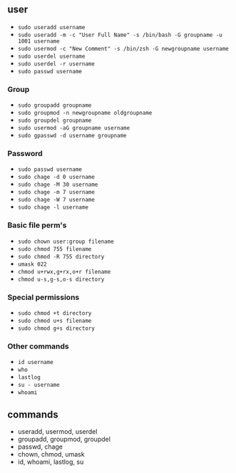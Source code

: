 ## user
* `sudo useradd username`
* `sudo useradd -m -c "User Full Name" -s /bin/bash -G groupname -u 1001 username`
* `sudo usermod -c "New Comment" -s /bin/zsh -G newgroupname username`
* `sudo userdel username`
* `sudo userdel -r username`
* `sudo passwd username`

### Group
* `sudo groupadd groupname`
* `sudo groupmod -n newgroupname oldgroupname`
* `sudo groupdel groupname`
* `sudo usermod -aG groupname username`
* `sudo gpasswd -d username groupname`

### Password
* `sudo passwd username`
* `sudo chage -d 0 username`
* `sudo chage -M 30 username`
* `sudo chage -m 7 username`
* `sudo chage -W 7 username`
* `sudo chage -l username`


### Basic file perm's
* `sudo chown user:group filename`
* `sudo chmod 755 filename`
* `sudo chmod -R 755 directory`
* `umask 022`
* `chmod u+rwx,g+rx,o+r filename`
* `chmod u-s,g-s,o-s directory`

### Special permissions
* `sudo chmod +t directory`
* `sudo chmod u+s filename`
* `sudo chmod g+s directory`

### Other commands
* `id username`
* `who`
* `lastlog`
* `su - username`
* `whoami`


## commands
* useradd, usermod, userdel
* groupadd, groupmod, groupdel
* passwd, chage
* chown, chmod, umask
* id, whoami, lastlog, su
